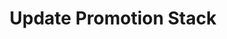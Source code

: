 ---
title: Update Promotion Stack
type: endpoint
category: 639ba2628407100061f5faac
slug: update-promotion-stack
parentDoc: 639ba2658407100061f5fab0
hidden: false
order: 13
---